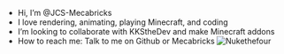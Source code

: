 -  Hi, I’m @JCS-Mecabricks
-  I love rendering, animating, playing Minecraft, and coding
-  I’m looking to collaborate with KKStheDev and make Minecraft addons
- How to reach me: Talk to me on Github or Mecabricks
 ![Nukethefour](https://github.com/user-attachments/assets/09964c9d-b30c-4dd0-aa90-d924f1884cb6)
